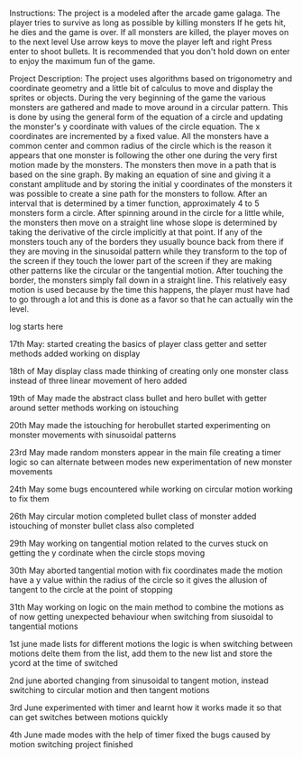

Instructions:
The project is a modeled after the arcade game galaga.
The player tries to survive as long as possible by killing monsters
If he gets hit, he dies and the game is over.
If all monsters are killed, the player moves on to the next level
Use arrow keys to move the player left and right
Press enter to shoot bullets.
It is recommended that you don't hold down on enter to enjoy the maximum fun of the game.

Project Description:
The project uses algorithms based on trigonometry and coordinate geometry and a little bit of calculus to move and display the sprites or objects. During the very beginning of the game the various monsters are gathered and made to move around in a circular pattern. This is done by using the general form of the equation of a circle and updating the monster's y coordinate with values of the circle equation. The x coordinates are incremented by a fixed value. All the monsters have a common center and common radius of the circle which is the reason it appears that one monster is following the other one during the very first motion made by the monsters.
The monsters then move in a path that is based on the sine graph. By making an equation of sine and giving it a constant amplitude and by storing the initial y coordinates of the monsters it was possible to create a sine path for the monsters to follow. After an interval that is determined by a timer function, approximately 4 to 5 monsters form a circle. After spinning around in the circle for a little while, the monsters then move on a straight line whose slope is determined by  taking the derivative of the circle implicitly at that point. If any of the monsters touch any of the borders they usually bounce back from there if they are moving in the  sinusoidal pattern while they transform to the top of the screen if they touch the lower part of the screen if they are making other patterns like the circular or the tangential motion. After touching the border, the monsters simply fall down in a straight line. This relatively easy motion is used because by the time this happens, the player must have had to go through a lot and this is done as a favor so that he can actually win the level.



log starts here

17th May:
started creating the basics of player class
getter and setter methods added
working on display

18th of May
display class made
thinking of creating only one monster class instead of three
linear movement of hero added

19th of May
made the abstract class bullet and hero bullet with getter around
setter methods
working on istouching

20th May
made the istouching for herobullet
started experimenting on monster movements with sinusoidal patterns

23rd May
made random monsters appear in the main file
creating a timer logic so can alternate between modes
new experimentation of new monster movements

24th May
some bugs encountered while working on circular motion
working to fix them

26th May
circular motion completed
bullet class of monster added
istouching of monster bullet class also completed

29th May
working on tangential motion related to the curves
stuck on getting the y cordinate when the circle stops moving

30th May
aborted tangential motion with fix coordinates
made the motion have a y value within the radius of the circle
so it gives the allusion of tangent to the circle
at the point of stopping

31th May
working on logic on the main method to combine the motions
as of now getting unexpected behaviour when switching from siusoidal to
tangential motions

1st june
made lists for different motions
the logic is when switching between motions delte them from the list,
add them to the new list and store the ycord at the time of switched

2nd june
aborted changing from sinusoidal to tangent motion, instead switching to circular motion and then tangent motions

3rd June
experimented with timer and learnt how it works
made it so that can get switches between motions quickly

4th June
made modes with the help of timer
fixed the bugs caused by motion switching
project finished

